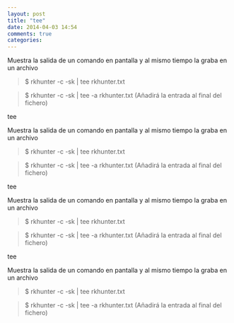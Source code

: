```yaml
---
layout: post
title: "tee"
date: 2014-04-03 14:54
comments: true
categories: 
---
```

Muestra la salida de un comando en pantalla y al mismo tiempo la graba en un archivo

>$ rkhunter -c -sk | tee rkhunter.txt

>$ rkhunter -c -sk | tee -a rkhunter.txt (Añadirá la entrada al final del fichero)

tee

Muestra la salida de un comando en pantalla y al mismo tiempo la graba en un archivo

>$ rkhunter -c -sk | tee rkhunter.txt

>$ rkhunter -c -sk | tee -a rkhunter.txt (Añadirá la entrada al final del fichero)

tee

Muestra la salida de un comando en pantalla y al mismo tiempo la graba en un archivo

>$ rkhunter -c -sk | tee rkhunter.txt

>$ rkhunter -c -sk | tee -a rkhunter.txt (Añadirá la entrada al final del fichero)

tee

Muestra la salida de un comando en pantalla y al mismo tiempo la graba en un archivo

>$ rkhunter -c -sk | tee rkhunter.txt

>$ rkhunter -c -sk | tee -a rkhunter.txt (Añadirá la entrada al final del fichero)

